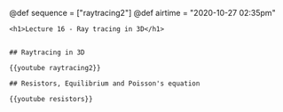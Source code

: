 @def sequence = ["raytracing2"]
@def airtime = "2020-10-27 02:35pm"
~~~
<h1>Lecture 16 - Ray tracing in 3D</h1>
~~~

~~~Airs on: <span class="moment">~~~{{showtime airtime}}~~~ EST</span>~~~

## Raytracing in 3D

{{youtube raytracing2}}

## Resistors, Equilibrium and Poisson's equation

{{youtube resistors}}

